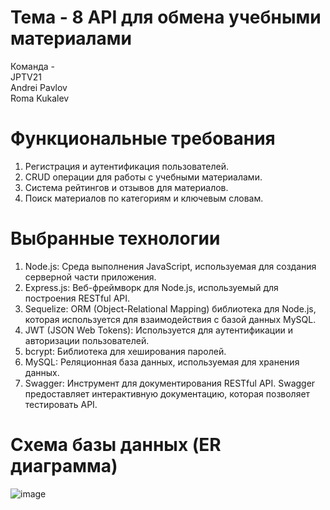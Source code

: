 
# Тема - 8 API для обмена учебными материалами<br>
Команда - <br>
JPTV21<br>
Andrei Pavlov<br>
Roma Kukalev<br>

# Функциональные требования <br>
1. Регистрация и аутентификация пользователей.<br>
2. CRUD операции для работы с учебными материалами.<br>
3. Система рейтингов и отзывов для материалов.<br>
4. Поиск материалов по категориям и ключевым словам.<br>


# Выбранные технологии<br>
1. Node.js: Среда выполнения JavaScript, используемая для создания серверной части приложения.<br>
2. Express.js: Веб-фреймворк для Node.js, используемый для построения RESTful API.<br>
3. Sequelize: ORM (Object-Relational Mapping) библиотека для Node.js, которая используется для взаимодействия с базой данных MySQL.<br>
4. JWT (JSON Web Tokens): Используется для аутентификации и авторизации пользователей.<br>
5. bcrypt: Библиотека для хеширования паролей.<br>
6. MySQL: Реляционная база данных, используемая для хранения данных. <br>
7. Swagger: Инструмент для документирования RESTful API. Swagger предоставляет интерактивную документацию, которая позволяет тестировать API.<br>


# Схема базы данных (ER диаграмма)<br>
![image](https://github.com/Andrei-Pavlov/study/assets/102020580/fc72b29e-6bfa-419c-9eb2-62139858199a)
